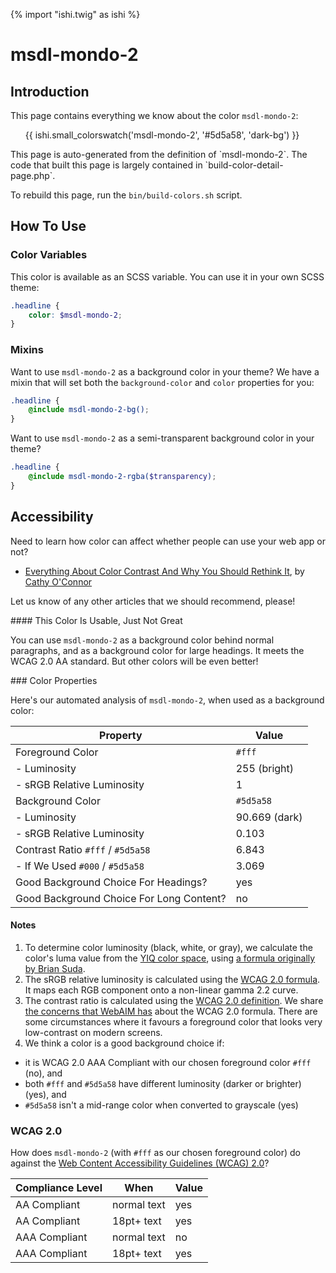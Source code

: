 {% import "ishi.twig" as ishi %}
# msdl-mondo-2

## Introduction

This page contains everything we know about the color `msdl-mondo-2`:

<div class="grid">
    <div class="cell">
        <div class="swatch">
            <ul>
                {{ ishi.small_colorswatch('msdl-mondo-2', '#5d5a58', 'dark-bg') }}
            </ul>
        </div>
    </div>
</div>

<div class="callout attention" markdown="1">
This page is auto-generated from the definition of `msdl-mondo-2`. The code that built this page is largely contained in `build-color-detail-page.php`.

To rebuild this page, run the `bin/build-colors.sh` script.
</div>

## How To Use

### Color Variables

This color is available as an SCSS variable. You can use it in your own SCSS theme:

```scss
.headline {
    color: $msdl-mondo-2;
}
```

### Mixins

Want to use `msdl-mondo-2` as a background color in your theme? We have a mixin that will set both the `background-color` and `color` properties for you:

```scss
.headline {
    @include msdl-mondo-2-bg();
}
```

Want to use `msdl-mondo-2` as a semi-transparent background color in your theme?

```scss
.headline {
    @include msdl-mondo-2-rgba($transparency);
}
```

## Accessibility

Need to learn how color can affect whether people can use your web app or not?

* [Everything About Color Contrast And Why You Should Rethink It](https://www.smashingmagazine.com/2014/10/color-contrast-tips-and-tools-for-accessibility/), by [Cathy O'Connor](http://www.twitter.com/cagocon)

Let us know of any other articles that we should recommend, please!
<div class="callout warning" markdown="1">
#### This Color Is Usable, Just Not Great

You can use `msdl-mondo-2` as a background color behind normal paragraphs, and as a background color for large headings. It meets the WCAG 2.0 AA standard. But other colors will be even better!
</div>
### Color Properties

Here's our automated analysis of `msdl-mondo-2`, when used as a background color:

Property | Value
---------|------
Foreground Color | `#fff`
- Luminosity | 255 (bright)
- sRGB Relative Luminosity | 1
Background Color | `#5d5a58`
- Luminosity | 90.669 (dark)
- sRGB Relative Luminosity | 0.103
Contrast Ratio `#fff` / `#5d5a58` | 6.843
- If We Used `#000` / `#5d5a58` | 3.069
Good Background Choice For Headings? | yes
Good Background Choice For Long Content? | no

#### Notes

1. To determine color luminosity (black, white, or gray), we calculate the color's luma value from the [YIQ color space](https://en.wikipedia.org/wiki/YIQ), using [a formula originally by Brian Suda](https://24ways.org/2010/calculating-color-contrast/).
1. The sRGB relative luminosity is calculated using the [WCAG 2.0 formula](https://www.w3.org/TR/WCAG20/#relativeluminancedef). It maps each RGB component onto a non-linear gamma 2.2 curve.
1. The contrast ratio is calculated using the [WCAG 2.0 definition](https://www.w3.org/TR/2008/REC-WCAG20-20081211/#contrast-ratiodef). We share [the concerns that WebAIM has](http://webaim.org/blog/wcag-2-1-feedback/) about the WCAG 2.0 formula. There are some circumstances where it favours a foreground color that looks very low-contrast on modern screens.
1. We think a color is a good background choice if:
  - it is WCAG 2.0 AAA Compliant with our chosen foreground color `#fff` (no), and
  - both `#fff` and `#5d5a58` have different luminosity (darker or brighter) (yes), and
  - `#5d5a58` isn't a mid-range color when converted to grayscale (yes)

### WCAG 2.0

How does `msdl-mondo-2` (with `#fff` as our chosen foreground color) do against the [Web Content Accessibility Guidelines (WCAG) 2.0](https://www.w3.org/TR/WCAG20/)?

Compliance Level | When | Value
-----------------|------|------
AA Compliant | normal text | yes
AA Compliant | 18pt+ text | yes
AAA Compliant | normal text | no
AAA Compliant | 18pt+ text | yes